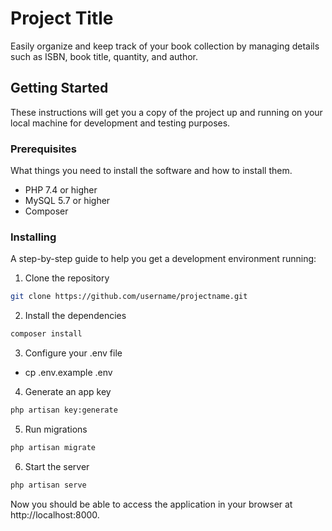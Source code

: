 # Project Title

Easily organize and keep track of your book collection by managing details such as ISBN, book title, quantity, and author.

## Getting Started

These instructions will get you a copy of the project up and running on your local machine for development and testing purposes.

### Prerequisites

What things you need to install the software and how to install them.

- PHP 7.4 or higher
- MySQL 5.7 or higher
- Composer

### Installing

A step-by-step guide to help you get a development environment running:

1. Clone the repository

```bash
git clone https://github.com/username/projectname.git
```

2. Install the dependencies

```bash
composer install
```

3. Configure your .env file

- cp .env.example .env

4. Generate an app key

```bash
php artisan key:generate
```

5. Run migrations

```bash
php artisan migrate
```

6. Start the server

```bash
php artisan serve
```

Now you should be able to access the application in your browser at http://localhost:8000.

